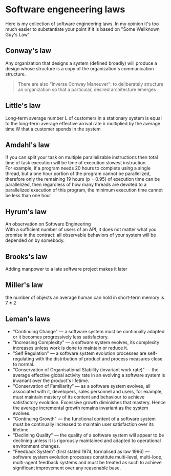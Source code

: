 # Software engeneering laws
Here is my collection of software engineering laws. In my opinion it's too much easier to substantiate your point if it is based on "Some Wellknown Guy's Law"

## Conway's law
Any organization that designs a system (defined broadly) will produce a design whose structure is a copy of the organization's communication structure.
> There are also "Inverse Conway Maneuver": to deliberately structure an organization so that a particular, desired architecture emerges
## Little's law
 Long-term average number L of customers in a stationary system is equal to the long-term average effective arrival rate λ multiplied by the average time W that a customer spends in the system
## Amdahl's law
If you can split your task on multiple parallelizable instructions then total time of task execution will be time of execution slowest instruction  
For example, if a program needs 20 hours to complete using a single thread, but a one hour portion of the program cannot be parallelized, therefore only the remaining 19 hours (p = 0.95) of execution time can be parallelized, then regardless of how many threads are devoted to a parallelized execution of this program, the minimum execution time cannot be less than one hour

## Hyrum's law 
An observation on Software Engineering  
With a sufficient number of users of an API, it does not matter what you promise in the contract: all observable behaviors of your system will be depended on by somebody.

## Brooks's law
Adding manpower to a late software project makes it later

## Miller's law
the number of objects an average human can hold in short-term memory is 7 ± 2

## Leman's laws

+ "Continuing Change" — a software system must be continually adapted or it becomes progressively less satisfactory.
+ "Increasing Complexity" — a software system evolves, its complexity increases unless work is done to maintain or reduce it.
+ "Self Regulation" — a software system evolution processes are self-regulating with the distribution of product and process measures close to normal.
+ "Conservation of Organisational Stability (invariant work rate)" — the average effective global activity rate in an evolving a software system is invariant over the product's lifetime.
+ "Conservation of Familiarity" — as a software system evolves, all associated with it, developers, sales personnel and users, for example, must maintain mastery of its content and behaviour to achieve satisfactory evolution. Excessive growth diminishes that mastery. Hence the average incremental growth remains invariant as the system evolves.
+ "Continuing Growth" — the functional content of a software system must be continually increased to maintain user satisfaction over its lifetime.
+ "Declining Quality" — the quality of a software system will appear to be declining unless it is rigorously maintained and adapted to operational environment changes.
+ "Feedback System" (first stated 1974, formalised as law 1996) — software system evolution processes constitute multi-level, multi-loop, multi-agent feedback systems and must be treated as such to achieve significant improvement over any reasonable base.

